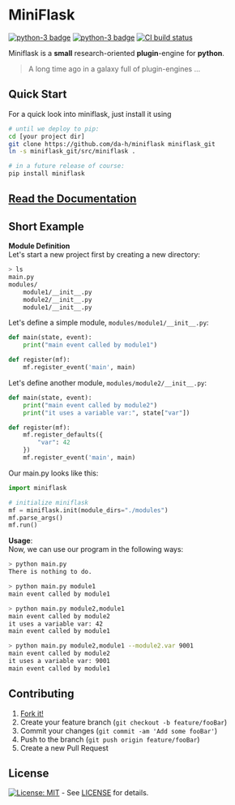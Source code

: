 MiniFlask
=========
[![python-3 badge](https://img.shields.io/pypi/v/miniflask?style=flat-square)](https://pypi.org/project/miniflask/)
[![python-3 badge](https://img.shields.io/pypi/pyversions/miniflask?style=flat-square)](https://pypi.org/project/miniflask/)
[![CI build status](https://github.com/da-h/miniflask/workflows/Deploy%20to%20PyPI/badge.svg)](https://github.com/da-h/miniflask/actions?query=workflow%3A%22Deploy+to+PyPI%22)

Miniflask is a **small** research-oriented **plugin**-engine for **python**.
> A long time ago in a galaxy full of plugin-engines ...


Quick Start
-----------

For a quick look into miniflask, just install it using
```bash
# until we deploy to pip:
cd [your project dir]
git clone https://github.com/da-h/miniflask miniflask_git
ln -s miniflask_git/src/miniflask .

# in a future release of course:
pip install miniflask
```

[Read the Documentation](https://da-h.github.io/miniflask)
----------------------

Short Example
-------------


**Module Definition**  
Let's start a new project first by creating a new directory:
```bash
> ls
main.py
modules/
    module1/__init__.py
    module2/__init__.py
    module1/__init__.py
```

Let's define a simple module, `modules/module1/__init__.py`:
```python
def main(state, event):
    print("main event called by module1")

def register(mf):
    mf.register_event('main', main)
```

Let's define another module, `modules/module2/__init__.py`:
```python
def main(state, event):
    print("main event called by module2")
    print("it uses a variable var:", state["var"])

def register(mf):
    mf.register_defaults({
        "var": 42
    })
    mf.register_event('main', main)
```



Our main.py looks like this:
```python
import miniflask

# initialize miniflask
mf = miniflask.init(module_dirs="./modules")
mf.parse_args()
mf.run()
```


**Usage**:  
Now, we can use our program in the following ways:
```sh
> python main.py
There is nothing to do.
```

```sh
> python main.py module1
main event called by module1
```

```sh
> python main.py module2,module1
main event called by module2
it uses a variable var: 42
main event called by module1
```

```sh
> python main.py module2,module1 --module2.var 9001
main event called by module2
it uses a variable var: 9001
main event called by module1
```


Contributing
---------------

1. [Fork it!](https://github.com/da-h/miniflask/fork)
2. Create your feature branch (`git checkout -b feature/fooBar`)
3. Commit your changes (`git commit -am 'Add some fooBar'`)
4. Push to the branch (`git push origin feature/fooBar`)
5. Create a new Pull Request

License
-------
[![License: MIT](https://img.shields.io/badge/License-MIT-yellow.svg?style=flat-square)](https://opensource.org/licenses/MIT) - See [LICENSE](LICENSE) for details.  
